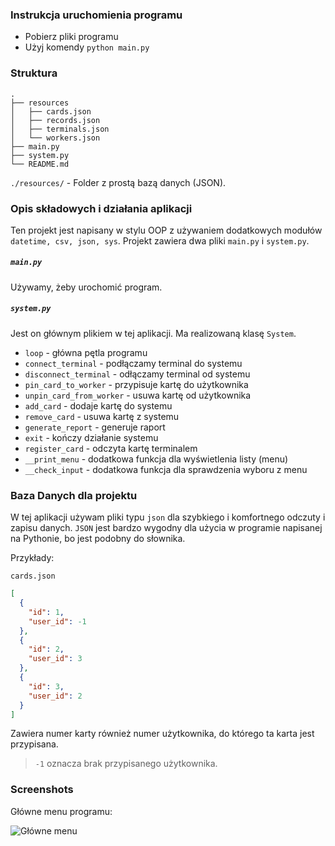 ### Instrukcja uruchomienia programu

 - Pobierz pliki programu
 - Użyj komendy `python main.py`

### Struktura
```text
.
├── resources
│   ├── cards.json
│   ├── records.json
│   ├── terminals.json
│   └── workers.json
├── main.py
├── system.py
└── README.md
```

`./resources/` - Folder z prostą bazą danych (JSON).

### Opis składowych i działania aplikacji

Ten projekt jest napisany w stylu OOP z używaniem dodatkowych 
modułów `datetime, csv, json, sys`. Projekt zawiera dwa pliki `main.py` i `system.py`.

##### `main.py`
Używamy, żeby urochomić program.

##### `system.py` 
 Jest on głównym plikiem w tej aplikacji. Ma realizowaną klasę `System`. 

 - `loop` - główna pętla programu
 - `connect_terminal` - podłączamy terminal do systemu
 - `disconnect_terminal` - odłączamy terminal od systemu
 - `pin_card_to_worker` - przypisuje kartę do użytkownika
 - `unpin_card_from_worker` - usuwa kartę od użytkownika
 - `add_card` - dodaje kartę do systemu
 - `remove_card` - usuwa kartę z systemu
 - `generate_report` - generuje raport
 - `exit` - kończy działanie systemu
 - `register_card` - odczyta kartę terminalem
 - `__print_menu` - dodatkowa funkcja dla wyświetlenia listy (menu)
 - `__check_input` - dodatkowa funkcja dla sprawdzenia wyboru z menu

### Baza Danych dla projektu

W tej aplikacji używam pliki typu `json` dla szybkiego i komfortnego odczuty i zapisu danych.
`JSON` jest bardzo wygodny dla użycia w programie napisanej na Pythonie, bo jest podobny do słownika.

Przykłady:  

`cards.json`
```json
[
  {
    "id": 1,
    "user_id": -1
  },
  {
    "id": 2,
    "user_id": 3
  },
  {
    "id": 3,
    "user_id": 2
  }
]
```
Zawiera numer karty również numer użytkownika, do którego ta karta jest przypisana.

> `-1` oznacza brak przypisanego użytkownika.

### Screenshots
Główne menu programu:

![Główne menu](https://imgur.com/TWWtccW.png)